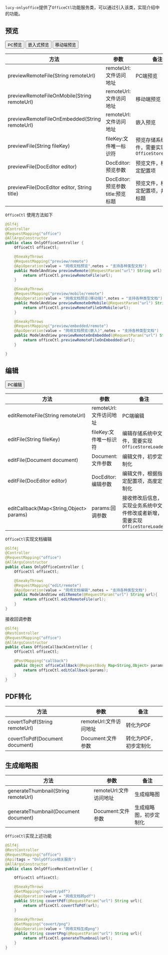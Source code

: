 `lucy-onlyoffice`提供了`OfficeCtl`功能服务类，可以通过引入该类，实现介绍中的功能。



## 预览


 <html>
<head>
  <title>地址跳转</title>
<body>
  <button onclick="window.open('http://onlytest.apisev.cn/office/preview/remote?url=http://150.158.135.236:8888/down/bzQQMYQmVM46.pdf','_blank')">PC预览</button>
  <button onclick="window.open('http://onlytest.apisev.cn/office/preview/embedded/remote?url=http://150.158.135.236:8888/down/bzQQMYQmVM46.pdf','_blank')">嵌入式预览</button>
  <button onclick="window.open('http://onlytest.apisev.cn/office/preview/mobile/remote?url=http://150.158.135.236:8888/down/bzQQMYQmVM46.pdf','_blank')">移动端预览</button>
</body>
</html>


| 方法                                          | 参数                               | 备注                                            |
| --------------------------------------------- | ---------------------------------- | ----------------------------------------------- |
| previewRemoteFile(String remoteUrl)           | remoteUrl:文件访问地址             | PC端预览                                        |
| previewRemoteFileOnMobile(String remoteUrl)   | remoteUrl:文件访问地址             | 移动端预览                                      |
| previewRemoteFileOnEmbedded(String remoteUrl) | remoteUrl:文件访问地址             | 嵌入预览                                        |
| previewFile(String fileKey)                   | fileKey:文件唯一标识符             | 预览存储系统中文件，需要实现`OfficeStoreLoader` |
| previewFile(DocEditor editor)                 | DocEditor: 预览参数                | 预览文件，根据指定配置项                        |
| previewFile(DocEditor editor, String title)   | DocEditor: 预览参数 title:预览标题 | 预览文件，根据指定配置项，并指定标题            |





`OfficeCtl` 使用方法如下

```java
@Slf4j
@Controller
@RequestMapping("office")
@AllArgsConstructor
public class OnlyOfficeController {
    OfficeCtl officeCtl;

    @SneakyThrows
    @RequestMapping("preview/remote")
    @ApiOperation(value = "网络文档预览",notes = "支持各种类型文档")
    public ModelAndView previewRemote(@RequestParam("url") String url) {
        return officeCtl.previewRemoteFile(url);
    }

    @SneakyThrows
    @RequestMapping("preview/mobile/remote")
    @ApiOperation(value = "网络文档预览(移动端)",notes = "支持各种类型文档")
    public ModelAndView previewRemoteOnMobile(@RequestParam("url") String url) {
        return officeCtl.previewRemoteFileOnMobile(url);
    }

    @SneakyThrows
    @RequestMapping("preview/embedded/remote")
    @ApiOperation(value = "网络文档预览(嵌入)",notes = "支持各种类型文档")
    public ModelAndView previewRemoteOnEmbedded(@RequestParam("url") String url) {
        return officeCtl.previewRemoteFileOnEmbedded(url);
    }

}

```

## 编辑

 <html>
<head>
  <title>地址跳转</title>
<body>
  <button onclick="window.open('http://onlytest.apisev.cn/office/edit/remote?url=http://150.158.135.236:8888/down/sSvtjfBd4W4J.docx','_blank')">PC编辑</button>
</body>
</html>

| 方法                                    | 参数                   | 备注                                                         |
| --------------------------------------- | ---------------------- | ------------------------------------------------------------ |
| editRemoteFile(String remoteUrl)        | remoteUrl:文件访问地址 | PC端编辑                                                     |
| editFile(String fileKey)                | fileKey:文件唯一标识符 | 编辑存储系统中文件，需要实现`OfficeStoreLoader`              |
| editFile(Document document)             | Document:文件参数      | 编辑文件，初步定制化                                         |
| editFile(DocEditor editor)              | DocEditor: 编辑参数    | 编辑文件，根据指定配置项，高度定制化                         |
| editCallback(Map<String,Object> params) | params:回调参数        | 接收修改后信息，实现业务系统中文件修改或者新增，需要实现`OfficeStoreLoader` |

`OfficeCtl`实现文档编辑

```java
@Slf4j
@Controller
@RequestMapping("office")
@AllArgsConstructor
public class OnlyOfficeController {
    OfficeCtl officeCtl;

    @SneakyThrows
    @RequestMapping("edit/remote")
    @ApiOperation(value = "网络文档编辑",notes = "支持各种类型文档")
    public ModelAndView editRemote(@RequestParam("url") String url){
        return officeCtl.editRemoteFile(url);
    }
}

```

接收回调参数

```java
@Slf4j
@RestController
@RequestMapping("office")
@AllArgsConstructor
public class OfficeCallbackController {
    OfficeCtl officeCtl;

    @PostMapping("callback")
    public Object officeCallBack(@RequestBody Map<String,Object> params){
        return officeCtl.editCallback(params);
    }
}

```

## PDF转化

| 方法                           | 参数                   | 备注                  |
| ------------------------------ | ---------------------- | --------------------- |
| covertToPdf(String remoteUrl)  | remoteUrl:文件访问地址 | 转化为PDF             |
| covertToPdf(Document document) | Document:文件参数      | 转化为PDF，初步定制化 |



## 生成缩略图

| 方法                                 | 参数                   | 备注                   |
| ------------------------------------ | ---------------------- | ---------------------- |
| generateThumbnail(String remoteUrl)  | remoteUrl:文件访问地址 | 生成缩略图             |
| generateThumbnail(Document document) | Document:文件参数      | 生成缩略图，初步定制化 |



`OfficeCtl`实现上述功能

```java
@Slf4j
@RestController
@RequestMapping("office")
@Api(tags = "OnlyOffice相关服务")
@AllArgsConstructor
public class OnlyOfficeRestController {

    OfficeCtl officeCtl;

    @SneakyThrows
    @GetMapping("covert/pdf")
    @ApiOperation(value = "网络文档转pdf")
    public String covertPdf(@RequestParam("url") String url){
        return officeCtl.covertToPdf(url);
    }
    
    @SneakyThrows
    @GetMapping("covert/png")
    @ApiOperation(value = "网络文档生成png")
    public String covertPng(@RequestParam("url") String url){
        return officeCtl.generateThumbnail(url);
    }
}

```


